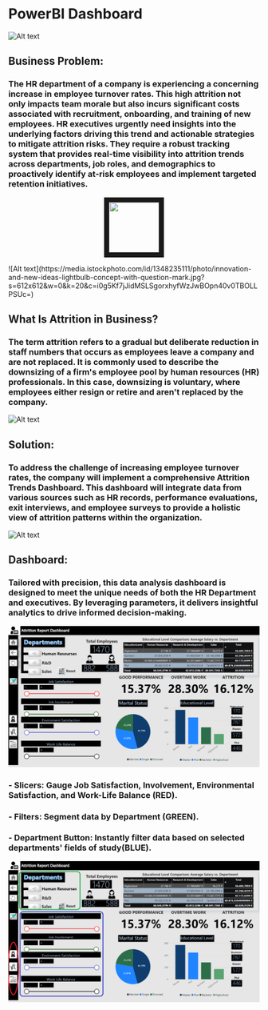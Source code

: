 # PowerBI Dashboard

![Alt text](https://images.pexels.com/photos/572056/pexels-photo-572056.jpeg?auto=compress&cs=tinysrgb&w=1260&h=750&dpr=1)

## Business Problem:
### The HR department of a company is experiencing a concerning increase in employee turnover rates. This high attrition not only impacts team morale but also incurs significant costs associated with recruitment, onboarding, and training of new employees. HR executives urgently need insights into the underlying factors driving this trend and actionable strategies to mitigate attrition risks. They require a robust tracking system that provides real-time visibility into attrition trends across departments, job roles, and demographics to proactively identify at-risk employees and implement targeted retention initiatives.

<p align="center">
<img src="https://media.istockphoto.com/id/1348235111/photo/innovation-and-new-ideas-lightbulb-concept-with-question-mark.jpg?s=612x612&w=0&k=20&c=i0g5Kf7jJidMSLSgorxhyfWzJwBOpn40v0TBOLLPSUc=" width="100" height="100" border="10"/>
</p>
![Alt text](https://media.istockphoto.com/id/1348235111/photo/innovation-and-new-ideas-lightbulb-concept-with-question-mark.jpg?s=612x612&w=0&k=20&c=i0g5Kf7jJidMSLSgorxhyfWzJwBOpn40v0TBOLLPSUc=)

## What Is Attrition in Business?
### The term attrition refers to a gradual but deliberate reduction in staff numbers that occurs as employees leave a company and are not replaced. It is commonly used to describe the downsizing of a firm's employee pool by human resources (HR) professionals. In this case, downsizing is voluntary, where employees either resign or retire and aren't replaced by the company.

![Alt text](https://media.istockphoto.com/id/460506407/photo/attrition-with-pen.jpg?s=612x612&w=0&k=20&c=o-0PXqIeSx6vyc7G0VgASGJLo6w3tncTfACzpOqMg5o=)

## Solution:
### To address the challenge of increasing employee turnover rates, the company will implement a comprehensive Attrition Trends Dashboard. This dashboard will integrate data from various sources such as HR records, performance evaluations, exit interviews, and employee surveys to provide a holistic view of attrition patterns within the organization.

![Alt text](https://media.istockphoto.com/id/531861190/photo/missing-puzzle-piece-problem-and-solution-white.jpg?s=612x612&w=0&k=20&c=hU0KmkOHgvVtF5H0ILcv18kDpV7_T0CIeGudJAL_MEg=)

## Dashboard:
### Tailored with precision, this data analysis dashboard is designed to meet the unique needs of both the HR Department and executives. By leveraging parameters, it delivers insightful analytics to drive informed decision-making.
![alt text](Exec_Dashboard.png)
### - Slicers: Gauge Job Satisfaction, Involvement, Environmental Satisfaction, and Work-Life Balance (RED).
### - Filters: Segment data by Department (GREEN).
### - Department Button: Instantly filter data based on selected departments' fields of study(BLUE).
![alt text](Exec_Dashboard_exp.png)




